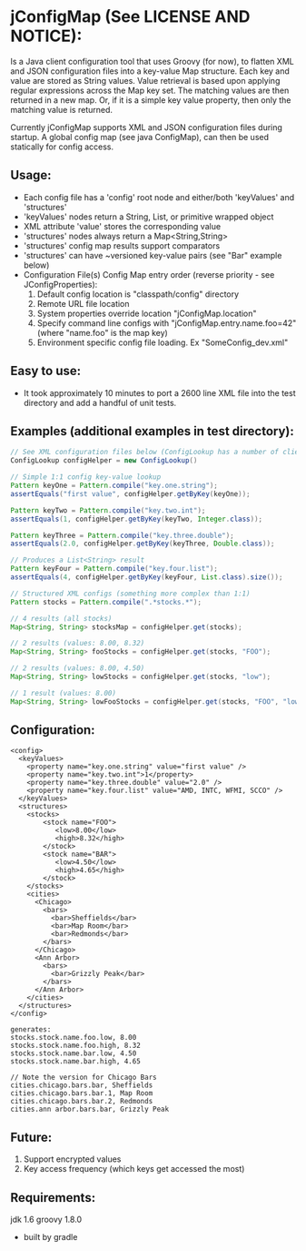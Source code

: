 jConfigMap (See LICENSE AND NOTICE):
====================================

Is a Java client configuration tool that uses Groovy (for now), to flatten
XML and JSON configuration files into a key-value Map structure. Each key
and value are stored as String values. Value retrieval is based upon applying regular
expressions across the Map key set. The matching values are then returned in a new map.
Or, if it is a simple key value property, then only the matching value is returned.

Currently jConfigMap supports XML and JSON configuration files during startup. A global config
map (see java ConfigMap), can then be used statically for config access.

Usage:
------
* Each config file has a 'config' root node and either/both 'keyValues' and 'structures'
* 'keyValues' nodes return a String, List, or primitive wrapped object
* XML attribute 'value' stores the corresponding value
* 'structures' nodes always return a Map<String,String>
* 'structures' config map results support comparators
* 'structures' can have ~versioned key-value pairs (see "Bar" example below)
* Configuration File(s) Config Map entry order (reverse priority - see JConfigProperties):
    1. Default config location is "classpath/config" directory
    2. Remote URL file location
    3. System properties override location "jConfigMap.location"
    4. Specify command line configs with "jConfigMap.entry.name.foo=42" (where "name.foo" is the map key)
    5. Environment specific config file loading. Ex "SomeConfig_dev.xml"

Easy to use:
------------
* It took approximately 10 minutes to port a 2600 line XML file into the test directory
  and add a handful of unit tests.

Examples (additional examples in test directory):
-------------------------------------------------

```java
// See XML configuration files below (ConfigLookup has a number of client utility methods)
ConfigLookup configHelper = new ConfigLookup()

// Simple 1:1 config key-value lookup
Pattern keyOne = Pattern.compile("key.one.string");
assertEquals("first value", configHelper.getByKey(keyOne));

Pattern keyTwo = Pattern.compile("key.two.int");
assertEquals(1, configHelper.getByKey(keyTwo, Integer.class));

Pattern keyThree = Pattern.compile("key.three.double");
assertEquals(2.0, configHelper.getByKey(keyThree, Double.class));

// Produces a List<String> result
Pattern keyFour = Pattern.compile("key.four.list");
assertEquals(4, configHelper.getByKey(keyFour, List.class).size());

// Structured XML configs (something more complex than 1:1)
Pattern stocks = Pattern.compile(".*stocks.*");

// 4 results (all stocks)
Map<String, String> stocksMap = configHelper.get(stocks);

// 2 results (values: 8.00, 8.32)
Map<String, String> fooStocks = configHelper.get(stocks, "FOO");

// 2 results (values: 8.00, 4.50)
Map<String, String> lowStocks = configHelper.get(stocks, "low");

// 1 result (values: 8.00)
Map<String, String> lowFooStocks = configHelper.get(stocks, "FOO", "low");
```

Configuration:
-------------
```
<config>
  <keyValues>
    <property name="key.one.string" value="first value" />
    <property name="key.two.int">1</property>
    <property name="key.three.double" value="2.0" />
    <property name="key.four.list" value="AMD, INTC, WFMI, SCCO" />
  </keyValues>
  <structures>
    <stocks>
        <stock name="FOO">
           <low>8.00</low>
           <high>8.32</high>
        </stock>
        <stock name="BAR">
           <low>4.50</low>
           <high>4.65</high>
        </stock>
    </stocks>
    <cities>
      <Chicago>
        <bars>
          <bar>Sheffields</bar>
          <bar>Map Room</bar>
          <bar>Redmonds</bar>
        </bars>
      </Chicago>
      <Ann Arbor>
        <bars>
          <bar>Grizzly Peak</bar>
        </bars>
      </Ann Arbor>
    </cities>
  </structures>
</config>

generates:
stocks.stock.name.foo.low, 8.00
stocks.stock.name.foo.high, 8.32
stocks.stock.name.bar.low, 4.50
stocks.stock.name.bar.high, 4.65

// Note the version for Chicago Bars
cities.chicago.bars.bar, Sheffields
cities.chicago.bars.bar.1, Map Room
cities.chicago.bars.bar.2, Redmonds
cities.ann arbor.bars.bar, Grizzly Peak
```

Future:
-----
1. Support encrypted values
2. Key access frequency (which keys get accessed the most)

Requirements:
-------------
jdk 1.6
groovy 1.8.0
* built by gradle

